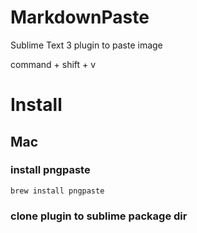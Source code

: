 # MarkdownPaste
Sublime Text 3 plugin to paste image

command + shift + v

# Install

## Mac

### install pngpaste

```shell
brew install pngpaste
```

### clone plugin to sublime package dir


